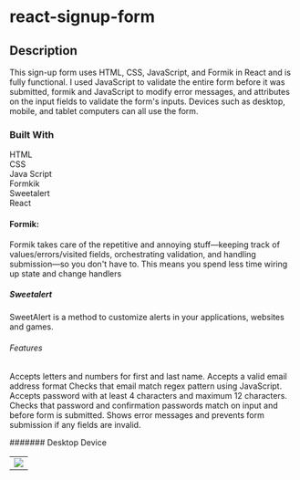 # react-signup-form

## Description

This sign-up form uses HTML, CSS, JavaScript, and Formik in React and is fully functional. I used JavaScript to validate the entire form before it was submitted, formik and JavaScript to modify error messages, and attributes on the input fields to validate the form's inputs. Devices such as desktop, mobile, and tablet computers can all use the form.

### Built With

HTML<br>
CSS<br>
Java Script<br>
Formkik<br>
Sweetalert<br>
React<br>

#### Formik:
Formik takes care of the repetitive and annoying stuff—keeping track of values/errors/visited fields, orchestrating validation, and handling submission—so you don't have to. This means you spend less time wiring up state and change handlers


##### Sweetalert
SweetAlert is a method to customize alerts in your applications, websites and games. 


###### Features

Accepts letters and numbers for first and last name.
Accepts a valid email address format 
Checks that email match regex pattern using JavaScript.
Accepts password with at least  4 characters and maximum 12 characters.
Checks that password and confirmation passwords match on input and before form is submitted.
Shows error messages and prevents form submission if any fields are invalid.

#######  Desktop Device
<table>
    <tr><td><img src="../images/joanna-kosinska-1_CMoFsPfso-unsplash\ \(1\).jpg"></td></tr>
</table>

